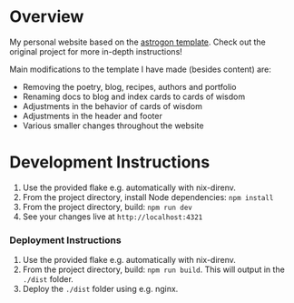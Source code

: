 
# Overview

My personal website based on the [astrogon template](https://github.com/astrogon/astrogon). Check out the original project for more in-depth instructions!

Main modifications to the template I have made (besides content) are:
- Removing the poetry, blog, recipes, authors and portfolio
- Renaming docs to blog and index cards to cards of wisdom
- Adjustments in the behavior of cards of wisdom
- Adjustments in the header and footer
- Various smaller changes throughout the website


# Development Instructions

1. Use the provided flake e.g. automatically with nix-direnv.
2. From the project directory, install Node dependencies: `npm install`
3. From the project directory, build: `npm run dev`
4. See your changes live at `http://localhost:4321`

### Deployment Instructions

1. Use the provided flake e.g. automatically with nix-direnv.
2. From the project directory, build: `npm run build`. This will output in the `./dist` folder.
3. Deploy the `./dist` folder using e.g. nginx.

